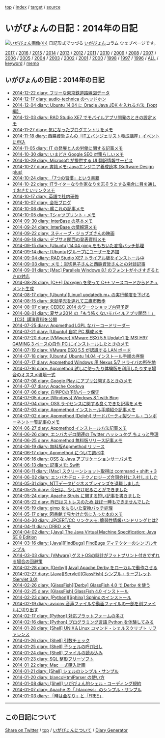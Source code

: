 [top](../index.html) / [index](index.html) / [target](https://igapyon.github.io/diary/2014/index.html) / [source](https://github.com/igapyon/diary/blob/gh-pages/2014/index.html.src.md) 

いがぴょんの日記：2014年の日記
=====================================================================================================
[![いがぴょん画像(小)](https://igapyon.github.io/diary/images/iga200306s.jpg "いがぴょん")](https://igapyon.github.io/diary/memo/memoigapyon.html) 日記形式でつづる [いがぴょん](https://igapyon.github.io/diary/memo/memoigapyon.html)コラム ウェブページです。


[2017](../2017/index.html)
/ [2016](../2016/index.html)
/ [2015](../2015/index.html)
/ [2014](index.html)
/ [2013](../2013/index.html)
/ [2012](../2012/index.html)
/ [2011](../2011/index.html)
/ [2010](../2010/index.html)
/ [2009](../2009/index.html)
/ [2008](../2008/index.html)
/ [2007](../2007/index.html)
/ [2006](../2006/index.html)
/ [2005](../2005/index.html)
/ [2004](../2004/index.html)
/ [2003](../2003/index.html)
/ [2002](../2002/index.html)
/ [2001](../2001/index.html)
/ [2000](../2000/index.html)
/ [1998](../1998/index.html)
/ [1997](../1997/index.html)
/ [1996](../1996/index.html)
/ [ALL](../idxall.html)
 / [keyword](https://igapyon.github.io/diary/keyword/index.html) / [memo](https://igapyon.github.io/diary/memo/index.html)

## いがぴょんの日記：2014年の日記

* [2014-12-22 diary: フリーな東京鉄道路線図データ](ig141222.html)
* [2014-12-17 diary: audio-technica のヘッドホン](ig141217.html)
* [2014-12-04 diary: Ubuntu 14.04 に Oracle Java JDK を入れる方法【/opt 編】](ig141204.html)
* [2014-12-03 diary: RAD Studio XE7 でモバイルアプリ開発のときの設定メモ](ig141203.html)
* [2014-11-27 diary: 気になったブログエントリをメモ](ig141127.html)
* [2014-11-18 diary: 西脇資哲さんの「ITエバンジェリスト養成講座」イベントに申込](ig141118.html)
* [2014-11-05 diary: IT の発展と人の労働に関する記事メモ](ig141105.html)
* [2014-10-30 diary: いまどき Google SEO 対策らしいメモ](ig141030.html)
* [2014-10-29 diary: Microsoft が提供する UI 翻訳情報サービス](ig141029.html)
* [2014-10-27 diary: 書籍メモ: Javaエンジニア養成読本 (Software Design plus)](ig141027.html)
* [2014-10-24 diary: 「7つの習慣」という書籍](ig141024.html)
* [2014-10-22 diary: ITライターなり作家なりを志そうとする場合に目を通しておきたいリンクメモ](ig141022.html)
* [2014-10-17 diary: 英語で社内研修](ig141017.html)
* [2014-10-07 diary: 会社ブログ](ig141007.html)
* [2014-10-06 diary: 艦これの記事メモ](ig141006.html)
* [2014-10-05 diary: Tシャツプリント・メモ](ig141005.html)
* [2014-09-30 diary: InterBase の基本メモ](ig140930.html)
* [2014-09-24 diary: InterBase の情報源メモ](ig140924.html)
* [2014-09-22 diary: スティーブ・ジョブズさんの映画](ig140922.html)
* [2014-09-18 diary: デブサミ関西の発表資料メモ](ig140918.html)
* [2014-09-15 diary: [Ubuntu] 14.04 gimp をもちいた変換バッチ処理](ig140915.html)
* [2014-09-14 diary: [Ubuntu]グループにユーザーを追加](ig140914.html)
* [2014-09-04 diary: RAD Studio XE7 トライアル版をインストール中](ig140904.html)
* [2014-09-03 diary: メモ：岩切晃子さんと西脇資哲さんとの対談記事](ig140903.html)
* [2014-09-01 diary: [Mac] Parallels Windows 8.1 のフォントが小さすぎるときの対応](ig140901.html)
* [2014-08-28 diary: [C++] Doxygen を使って C++ ソースコードからドキュメント生成](ig140828.html)
* [2014-08-17 diary: [Ubuntu][Linux] updatedb.m+ の実行頻度を下げる](ig140817.html)
* [2014-08-15 diary: 未就学児を連れて三鷹市散歩](ig140815.html)
* [2014-08-07 diary: CEDEC 2014 のワークショップ内容予定](ig140807.html)
* [2014-08-01 diary: 夏サミ2014 の「もう怖くないモバイルアプリ開発！」【C3】講演資料を公開](ig140801.html)
* [2014-07-25 diary: Appmethod LGPL なバーコードリーダー](ig140725.html)
* [2014-07-21 diary: [Ubuntu] 自宅 PC 構成メモ](ig140721.html)
* [2014-07-20 diary: [VMware] VMware ESXi 5.5 Update1 を MSI H97 GAMING 3 ベースの自作 PC にインストールしたときのメモ](ig140720.html)
* [2014-07-19 diary: VMware ESXi  5.5 が認識する LAN ボード](ig140719.html)
* [2014-07-18 diary: [Ubuntu] Ubuntu 14.04 インストール手順の序盤](ig140718.html)
* [2014-07-17 diary: Appmethod Windows 用 Nexus 5/7 ドライバの所在地](ig140717.html)
* [2014-07-16 diary: Appmethod 試しに使ったり体験版を利用したりする場合のオススメ環境一式](ig140716.html)
* [2014-07-08 diary: Google Play にアプリ公開するときのメモ](ig140708.html)
* [2014-07-07 diary: Apache Cordova](ig140707.html)
* [2014-07-06 diary: 自宅PCの予防パーツ保守](ig140706.html)
* [2014-07-05 diary: [Windows] Windows 8.1 with Bing](ig140705.html)
* [2014-07-04 diary: OSS ライセンスに関する良くできた記事をメモ](ig140704.html)
* [2014-07-03 diary: Appmethod インストール手順紹介記事メモ](ig140703.html)
* [2014-07-02 diary: Appmethod [Delphi] サードパーティ製ツール・コンポーネント一覧記事のメモ](ig140702.html)
* [2014-06-27 diary: Appmethod インストール方法記事メモ](ig140627.html)
* [2014-06-26 diary: エンバカデロ関連の Twitter ハッシュタグ ちょっと整理](ig140626.html)
* [2014-06-25 diary: Appmethod 無料版リリース記事メモ](ig140625.html)
* [2014-06-19 diary: 無料版Appmethod リリース](ig140619.html)
* [2014-06-17 diary: Appmethod について調べ中](ig140617.html)
* [2014-06-16 diary: OSS な Java アプリケーションサーバメモ](ig140616.html)
* [2014-06-13 diary: 記事メモ: Swift](ig140613.html)
* [2014-06-11 diary: [Mac] スクリーンショット取得は command + shift + 3](ig140611.html)
* [2014-06-02 diary: エンバカデロ・テクノロジーズ合同会社に入社しました](ig140602.html)
* [2014-05-31 diary: NTTデータビジネスブレインズを退職しました](ig140531.html)
* [2014-05-25 diary: 今日は、少しだけ眠ることができました](ig140525.html)
* [2014-05-24 diary: Apache Struts に関する短い記事を書きました](ig140524.html)
* [2014-05-22 diary: 昨日はストレスのため ほぼ一睡もできませんでした](ig140522.html)
* [2014-05-19 diary: gimp をもちいた変換バッチ処理](ig140519.html)
* [2014-05-17 diary: 図書館で見かけた気に入った本のメモ](ig140517.html)
* [2014-04-30 diary: JPCERT/CC リンクメモ: 脆弱性情報ハンドリングとは?](ig140430.html)
* [2014-04-11 diary: DRBD メモ](ig140411.html)
* [2014-04-02 diary: [Java] The Java Virtual Machine Specification: Java SE 8 Edition](ig140402.html)
* [2014-03-16 diary: [Java][FindBugs] FindBugs ディテクターのシンプルサンプル](ig140316.html)
* [2014-03-03 diary: [VMware] ゲストOSの時計がフットプリント付きでずれる場合の回避策](ig140303.html)
* [2014-02-28 diary: [Derby][Java] Apache Derby をローカルで動作させる](ig140228.html)
* [2014-02-27 diary: [Java][Servlet][GlassFish] シンプル・サーブレット (Servlet 3.0)](ig140227.html)
* [2014-02-26 diary: [GlassFish][Derby] GlassFish 4.0 で Derby を使う](ig140226.html)
* [2014-02-25 diary: [GlassFish] GlassFish 4.0 インストール](ig140225.html)
* [2014-02-23 diary: [Python][Sphinx] Sphinx のインストール](ig140223.html)
* [2014-02-19 diary: avconv 音声ファイルや動画ファイルの一部を別ファイルに切り出す](ig140219.html)
* [2014-02-17 diary: [Python] 対応プラットフォームの多さ](ig140217.html)
* [2014-02-16 diary: [Python] プログラミング言語 Python を体験してみる](ig140216.html)
* [2014-01-28 diary: [Shell] UNIX＆Linux コマンド・シェルスクリプト リファレンス](ig140128.html)
* [2014-01-26 diary: [Shell] 引数チェック](ig140126.html)
* [2014-01-25 diary: [Shell] 子シェルの呼び出し](ig140125.html)
* [2014-01-24 diary: [Shell] ファイルの読み込み](ig140124.html)
* [2014-01-23 diary: SQL 整形フリーソフト](ig140123.html)
* [2014-01-22 diary: Mac 一式購入計画](ig140122.html)
* [2014-01-21 diary: [Shell] シェルのシンプル・サンプル](ig140121.html)
* [2014-01-20 diary: blancoHtmlParser の使い方](ig140120.html)
* [2014-01-08 diary: [Shell] いがぴょん的シェル・コーディング規約](ig140108.html)
* [2014-01-07 diary: Apache の「.htaccess」のシンプル・サンプル](ig140107.html)
* [2014-01-03 diary: 「時は金なり」と「FREE」](ig140103.html)


----------------------------------------------------------------------------------------------------

## この日記について

[Share on Twitter](https://twitter.com/intent/tweet?hashtags=igapyon%2Cdiary%2C%E3%81%84%E3%81%8C%E3%81%B4%E3%82%87%E3%82%93&text=%E3%81%84%E3%81%8C%E3%81%B4%E3%82%87%E3%82%93%E3%81%AE%E6%97%A5%E8%A8%98%EF%BC%9A2014%E5%B9%B4%E3%81%AE%E6%97%A5%E8%A8%98&url=https%3A%2F%2Figapyon.github.io%2Fdiary%2F2014%2Findex.html) / [top](../index.html) / [いがぴょんについて](https://igapyon.github.io/diary/memo/memoigapyon.html) / [Diary Generator](https://github.com/igapyon/igapyonv3)
